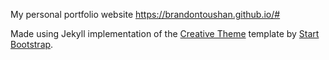 My personal portfolio website https://brandontoushan.github.io/#

Made using Jekyll implementation of the [Creative Theme](http://startbootstrap.com/template-overviews/creative/) template by [Start Bootstrap](http://startbootstrap.com).
